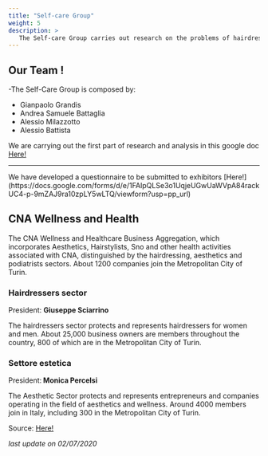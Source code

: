 ```yaml
---
title: "Self-care Group"
weight: 5
description: >   
   The Self-care Group carries out research on the problems of hairdressers, beauty centers, etc. with the aim of solving them
---
```


## Our Team !

-The Self-Care Group is composed by:

* Gianpaolo Grandis
* Andrea Samuele Battaglia
* Alessio Milazzotto
* Alessio Battista

We are carrying out the first part of research and analysis in this google doc [Here!](https://docs.google.com/presentation/d/1vCh-we4hOVtDE-11NBP55lUK2T9aCTVTLhW3kRHJPTU/edit?usp=sharing)
<hr>
We have developed a questionnaire to be submitted to exhibitors [Here!](https://docs.google.com/forms/d/e/1FAIpQLSe3o1UqjeUGwUaWVpA84rackUC4-p-9mZAJ9ra10zpLY5wLTQ/viewform?usp=pp_url)
<h2> CNA Wellness and Health</h2>
The CNA Wellness and Healthcare Business Aggregation, which incorporates Aesthetics, Hairstylists, Sno and other health activities associated with CNA, distinguished by the hairdressing, aesthetics and podiatrists sectors. About 1200 companies join the Metropolitan City of Turin.

<h3>Hairdressers sector</h3>

President: <b>Giuseppe Sciarrino</b>

The hairdressers sector protects and represents hairdressers for women and men. About 25,000 business owners are members throughout the country, 800 of which are in the Metropolitan City of Turin.


<h3>Settore estetica</h3>

President:<b> Monica Percelsi</b>

The Aesthetic Sector protects and represents entrepreneurs and companies operating in the field of aesthetics and wellness. Around 4000 members join in Italy, including 300 in the Metropolitan City of Turin.


Source: [Here!](https://www.cna-to.it/it/Mestieri/CNA%20Benessere%20e%20Sanit%C3%A0#)

<i>last update on
02/07/2020</i>
